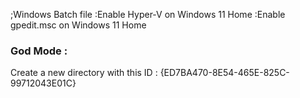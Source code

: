 ;Windows Batch file 
:Enable Hyper-V on Windows 11 Home 
:Enable gpedit.msc on Windows 11 Home

### God Mode :

Create a new directory with this ID : 
{ED7BA470-8E54-465E-825C-99712043E01C}
